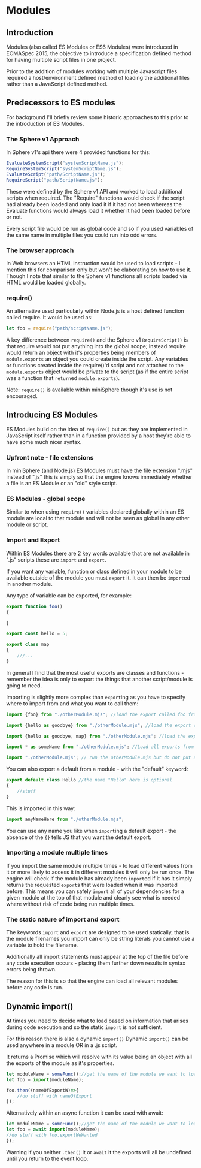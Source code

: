 # Modules

## Introduction

Modules (also called ES Modules or ES6 Modules) were introduced in ECMASpec 2015, the objective to introduce a specification defined method for having multiple script files in one project.

Prior to the addition of modules working with multiple Javascript files required a host/environment defined method of loading the additional files rather than a JavaScript defined method.

## Predecessors to ES modules

For background I'll briefly review some historic approaches to this prior to the introduction of ES Modules.

### The Sphere v1 Approach

In Sphere v1's api there were 4 provided functions for this:

```js
EvaluateSystemScript("systemScriptName.js");
RequireSystemScript("systemScriptName.js");
EvaluateScript("path/ScriptName.js");
RequireScript("path/ScriptName.js");
```

These were defined by the Sphere v1 API and worked to load additional scripts when required. The "Require" functions would check if the script had already been loaded and only load it if it had not been whereas the Evaluate functions would always load it whether it had been loaded before or not.

Every script file would be run as global code and so if you used variables of the same name in multiple files you could run into odd errors.

### The browser approach

In Web browsers an HTML instruction would be used to load scripts - I mention this for comparison only but won't be elaborating on how to use it. Though I note that similar to the Sphere v1 functions all scripts loaded via HTML would be loaded globally.

### require()

An alternative used particularly within Node.js is a host defined function called require. It would be used as:

```js
let foo = require("path/scriptName.js");
```

A key difference between ```require()``` and the Sphere v1 ```RequireScript()``` is that require would not put anything into the global scope; instead require would return an object with it's properties being members of ```module.exports``` an object you could create inside the script. Any variables or functions created inside the require()'d script and not attached to the ```module.exports``` object would be private to the script (as if the entire script was a function that ```return```ed ```module.exports```).

Note: ```require()``` is available within miniSphere though it's use is not encouraged.

## Introducing ES Modules

ES Modules build on the idea of ```require()``` but as they are implemented in JavaScript itself rather than in a function provided by a host they're able to have some much nicer syntax.

### Upfront note - file extensions

In miniSphere (and Node.js) ES Modules must have the file extension ".mjs" instead of ".js" this is simply so that the engine knows immediately whether a file is an ES Module or an "old" style script.

### ES Modules - global scope

Similar to when using ```require()``` variables declared globally within an ES module are local to that module and will not be seen as global in any other module or script.

### Import and Export

Within ES Modules there are 2 key words available that are not available in ".js" scripts these are ```import``` and ```export```.

If you want any variable, function or class defined in your module to be available outside of the module you must ```export``` it. It can then be ```import```ed in another module.

Any type of variable can be exported, for example:

```js
export function foo()
{

}

export const hello = 5;

export class map
{
    ///...
}
```

In general I find that the most useful exports are classes and functions - remember the idea is only to export the things that another script/module is going to need.

Importing is slightly more complex than ```export```ing as you have to specify where to import from and what you want to call them:

```js
import {foo} from "./otherModule.mjs"; //load the export called foo from otherModule.mjs - add it to the current scope as a variable called foo

import {hello as goodbye} from "./otherModule.mjs"; //load the export called hello from otherModule.mjs but insert it into the current scope as a variable called goodbye

import {hello as goodbye, map} from "./otherModule.mjs"; //load the export called hello from otherModule.mjs but insert it into the current scope as a variable called goodbye AND load the export called map from otherModule.mjs and insert it into the current scope (as a variable called map)

import * as someName from "./otherModule.mjs"; //Load all exports from otherModule.mjs insert them into the current scope as named properties of a new object called someName

import "./otherModule.mjs"; // run the otherModule.mjs but do not put anything from it into the current scope

```

You can also export a default from a module - with the "default" keyword:

```js
export default class Hello //the name "Hello" here is optional
{
    //stuff
}
```

This is imported in this way:

```js
import anyNameHere from "./otherModule.mjs";
```

You can use any name you like when ```import```ing a default export - the absence of the ```{}``` tells JS that you want the default export.

### Importing a module multiple times

If you import the same module multiple times - to load different values from it or more likely to access it in different modules it will only be run once. The engine will check if the module has already been ```import```ed if it has it simply returns the requested ```export```s that were loaded when it was imported before. This means you can safely ```import``` all of your dependencies for a given module at the top of that module and clearly see what is needed where without risk of code being run multiple times.

### The static nature of import and export

The keywords ```import``` and ```export``` are designed to be used statically, that is the module filenames you import can only be string literals you cannot use a variable to hold the filename.

Additionally all import statements must appear at the top of the file before any code execution occurs - placing them further down results in syntax errors being thrown.

The reason for this is so that the engine can load all relevant modules before any code is run.

## Dynamic import()

At times you need to decide what to load based on information that arises during code execution and so the static ```import``` is not sufficient.

For this reason there is also a dynamic ```import()``` Dynamic ```import()``` can be used anywhere in a module OR in a .js script.

It returns a Promise which will resolve with its value being an object with  all the exports of the module as it's properties.

```js
let moduleName = someFunc();//get the name of the module we want to load
let foo = import(moduleName);

foo.then((nameOfExportW)=>{
    //do stuff with nameOfExport
});
```

Alternatively within an async function it can be used with await:

```js
let moduleName = someFunc();//get the name of the module we want to load
let foo = await import(moduleName);
//do stuff with foo.exportWeWanted
});
```

Warning if you neither ```.then()``` it or ```await``` it the exports will all be undefined until you return to the event loop.
